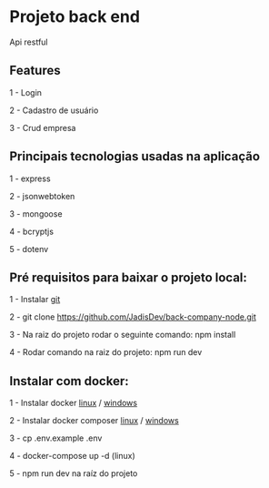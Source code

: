 # Projeto back end

Api restful

## Features

1 - Login

2 - Cadastro de usuário

3 - Crud empresa

## Principais tecnologias usadas na aplicação

1 - express

2 - jsonwebtoken

3 - mongoose

4 - bcryptjs

5 - dotenv

## Pré requisitos para baixar o projeto local:

1 - Instalar [git](https://git-scm.com/book/en/v2/Getting-Started-Installing-Git)

2 - git clone https://github.com/JadisDev/back-company-node.git

3 - Na raiz do projeto rodar o seguinte comando: npm install

4 - Rodar comando na raiz do projeto: npm run dev

## Instalar com docker:

1 - Instalar docker [linux](https://docs.docker.com/engine/install/ubuntu/) / [windows](https://docs.docker.com/docker-for-windows/install/)

2 - Instalar docker composer [linux](https://docs.docker.com/compose/install/) / [windows](https://docs.docker.com/compose/install/)

3 - cp .env.example .env

4 - docker-compose up -d (linux)

5 - npm run dev na raíz do projeto
